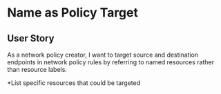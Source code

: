 # Name as Policy Target

## User Story

As a network policy creator, I want to target source and destination endpoints in
network policy rules by referring to named resources rather than resource
labels.

*List specific resources that could be targeted




